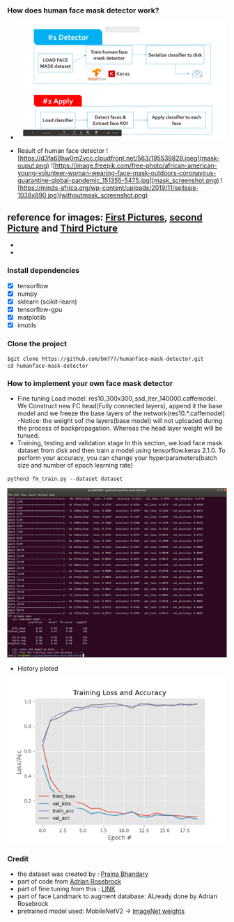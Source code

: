 ### How does human face mask detector work?
 - ![explanaition](screen.png)

 - Result of human face detector
 ![https://d3fa68hw0m2vcc.cloudfront.net/563/195539828.jpeg](mask-ouput.png)
![https://image.freepik.com/free-photo/african-american-young-volunteer-woman-wearing-face-mask-outdoors-coronavirus-quarantine-global-pandemic_151355-5475.jpg](mask_screenshot.png)
![https://minds-africa.org/wp-content/uploads/2019/11/sellasie-1038x890.jpg](withoutmask_screenshot.png)

reference for images: [First Pictures](https://d3fa68hw0m2vcc.cloudfront.net/563/195539828.jpeg), [second Picture](https://image.freepik.com/free-photo/african-american-young-volunteer-woman-wearing-face-mask-outdoors-coronavirus-quarantine-global-pandemic_) and [Third Picture](https://minds-africa.org/wp-content/uploads/2019/11/sellasie-1038x890.jpg)
- 
 - 
 - 

### Install dependencies
 - [x] tensorflow
 - [x] numpy      
 - [x] sklearn  (scikit-learn) 
 - [x] tensorflow-gpu
 - [x] matplotlib
 - [x] imutils

### Clone the project
```
$git clone https://github.com/bm777/humanface-mask-detector.git
cd humanface-mask-detector
```

### How to implement your own face mask detector

 - Fine tuning
 Load model: res10_300x300_ssd_iter_140000.caffemodel.
 We Construct  new FC head(Fully connected layers), append it the base model and we freeze the base layers of the network(res10.*.caffemodel)
 -Notice: the weight sof the layers(base model) will not uploaded during the process of backpropagation. Whereas the head layer weight will be tunued. 
 - Training, testing and validation stage
 In this section, we load face mask dataset from disk and then train a model using tensorflow.keras 2.1.0.
 To perform your accuracy, you can change your hyperparameters(batch size and number of epoch learning rate)
 ```
 python3 fm_train.py --dataset dataset
 ```
![Training phase](best-accu.png)
 - History ploted

![History of training and validation stage](ploted.png)

### Credit
 - the dataset was created by : [Prajna Bhandary](https://lnkd.in/fJTAP_D)
 - part of code from [Adrian Rosebrock](https://www.pyimagesearch.com/2020/05/04/covid-19-face-mask-detector-with-opencv-keras-tensorflow-and-deep-learning/)
 - part of fine tuning from this : [LINK](https://www.pyimagesearch.com/2019/06/03/fine-tuning-with-keras-and-deep-learning/)
 - part of face Landmark to augment database: ALready done by Adrian Rosebrock
 - pretrained model used: MobileNetV2 -> [ImageNet weights](http://www.image-net.org/)